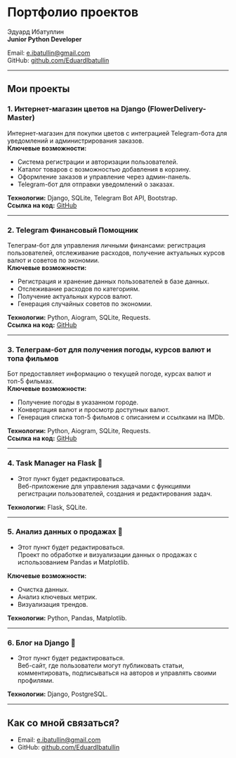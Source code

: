 # Портфолио проектов  
Эдуард Ибатуллин  
**Junior Python Developer**  

Email: e.ibatullin@gmail.com  
GitHub: [github.com/EduardIbatullin](https://github.com/EduardIbatullin)  

---

## Мои проекты  

### 1. Интернет-магазин цветов на Django (FlowerDelivery-Master)  
Интернет-магазин для покупки цветов с интеграцией Telegram-бота для уведомлений и администрирования заказов.  
**Ключевые возможности:**  
- Система регистрации и авторизации пользователей.  
- Каталог товаров с возможностью добавления в корзину.  
- Оформление заказов и управление через админ-панель.  
- Telegram-бот для отправки уведомлений о заказах.  

**Технологии:** Django, SQLite, Telegram Bot API, Bootstrap.  
**Ссылка на код:** [GitHub](https://github.com/EduardIbatullin/FlowerDelivery-Master)  

---

### 2. Telegram Финансовый Помощник  
Телеграм-бот для управления личными финансами: регистрация пользователей, отслеживание расходов, получение актуальных курсов валют и советов по экономии.  
**Ключевые возможности:**  
- Регистрация и хранение данных пользователей в базе данных.  
- Отслеживание расходов по категориям.  
- Получение актуальных курсов валют.  
- Генерация случайных советов по экономии.  

**Технологии:** Python, Aiogram, SQLite, Requests.  
**Ссылка на код:** [GitHub](https://github.com/EduardIbatullin/Telegram-Financial-Assistant)  

---

### 3. Телеграм-бот для получения погоды, курсов валют и топа фильмов  
Бот предоставляет информацию о текущей погоде, курсах валют и топ-5 фильмах.  
**Ключевые возможности:**  
- Получение погоды в указанном городе.  
- Конвертация валют и просмотр доступных валют.  
- Генерация списка топ-5 фильмов с описанием и ссылками на IMDb.  

**Технологии:** Python, Aiogram, SQLite, Requests.  
**Ссылка на код:** [GitHub](https://github.com/EduardIbatullin/Weather-Currency-Movie-Bot)  

---

### 4. Task Manager на Flask 🚨  
- Этот пункт будет редактироваться.  
Веб-приложение для управления задачами с функциями регистрации пользователей, создания и редактирования задач.  

**Технологии:** Flask, SQLite.  

---

### 5. Анализ данных о продажах 🚨  
- Этот пункт будет редактироваться.  
Проект по обработке и визуализации данных о продажах с использованием Pandas и Matplotlib.  

**Ключевые возможности:**  
- Очистка данных.  
- Анализ ключевых метрик.  
- Визуализация трендов.  

**Технологии:** Python, Pandas, Matplotlib.  

---

### 6. Блог на Django 🚨  
- Этот пункт будет редактироваться.  
Веб-сайт, где пользователи могут публиковать статьи, комментировать, подписываться на авторов и управлять своими профилями.  

**Технологии:** Django, PostgreSQL.  

---

## Как со мной связаться?  
- Email: e.ibatullin@gmail.com  
- GitHub: [github.com/EduardIbatullin](https://github.com/EduardIbatullin)  

